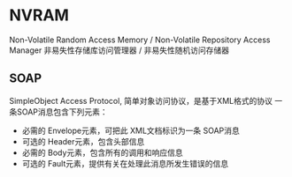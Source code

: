 # NVRAM
Non-Volatile Random Access Memory / Non-Volatile Repository Access Manager
非易失性存储库访问管理器 / 非易失性随机访问存储器

## SOAP
SimpleObject Access Protocol, 简单对象访问协议，是基于XML格式的协议
一条SOAP消息包含下列元素：
* 必需的 Envelope元素，可把此 XML文档标识为一条 SOAP消息
* 可选的 Header元素，包含头部信息
* 必需的 Body元素，包含所有的调用和响应信息
* 可选的 Fault元素，提供有关在处理此消息所发生错误的信息
